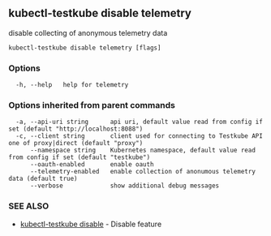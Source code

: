 ## kubectl-testkube disable telemetry

disable collecting of anonymous telemetry data

```
kubectl-testkube disable telemetry [flags]
```

### Options

```
  -h, --help   help for telemetry
```

### Options inherited from parent commands

```
  -a, --api-uri string      api uri, default value read from config if set (default "http://localhost:8088")
  -c, --client string       client used for connecting to Testkube API one of proxy|direct (default "proxy")
      --namespace string    Kubernetes namespace, default value read from config if set (default "testkube")
      --oauth-enabled       enable oauth
      --telemetry-enabled   enable collection of anonumous telemetry data (default true)
      --verbose             show additional debug messages
```

### SEE ALSO

* [kubectl-testkube disable](kubectl-testkube_disable.md)	 - Disable feature

